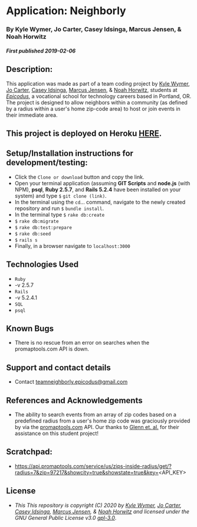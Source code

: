 # Application: **Neighborly**

### By Kyle Wymer, Jo Carter, Casey Idsinga, Marcus Jensen, & Noah Horwitz

##### _First published 2019-02-06_

## Description:
This application was made as part of a team coding project by [Kyle Wymer](https://github.com/wymerkd), [Jo Carter](https://github.com/lioness3), [Casey Idsinga](https://github.com/cidsinga), [Marcus Jensen](https://github.com/marcusjensen15), & [Noah Horwitz](https://github.com/nhhor), students at _[Epicodus](http://www.epicodus.com)_, a vocational school for technology careers based in Portland, OR. The project is designed to allow neighbors within a community (as defined by a radius within a user's home zip-code area) to host or join events in their immediate area.

## This project is deployed on Heroku [HERE](https://team-neighborly.herokuapp.com/).

## Setup/Installation instructions for development/testing:
* Click the `Clone or download` button and copy the link.
* Open your terminal application (assuming **GIT Scripts** and **node.js** (with NPM), **psql**, **Ruby 2.5.7**, and **Rails 5.2.4** have been installed on your system) and type `$` `git clone (link)`.
* In the terminal using the `cd`... command, navigate to the newly created repository and run `$` `bundle install`.
* In the terminal type `$` `rake db:create`
* `$` `rake db:migrate`
* `$` `rake db:test:prepare`
* `$` `rake db:seed`
* `$` `rails s`
* Finally, in a browser navigate to `localhost:3000`

## Technologies Used
 * `Ruby`
  * -v 2.5.7
 * `Rails`
  * -v 5.2.4.1
 * `SQL`
  * `psql`

## Known Bugs
* There is no rescue from an error on searches when the promaptools.com API is down.

## Support and contact details
* Contact [teamneighborly.epicodus@gmail.com](mailto:teamneighborly.epicodus@gmail.com)

## References and Acknowledgements
* The ability to search events from an array of zip codes based on a predefined radius from a user's home zip code was graciously provided by  via the [promaptools.com](http://www.promaptools.com) API. Our thanks to [Glenn et. al.](http://www.promaptools.com) for their assistance on this student project!

## Scratchpad:
* https://api.promaptools.com/service/us/zips-inside-radius/get/?radius=7&zip=97217&showcity=true&showstate=true&key=<API_KEY>

## License
* _This This repository is copyright (C) 2020 by [Kyle Wymer](https://github.com/wymerkd), [Jo Carter](https://github.com/lioness3), [Casey Idsinga](https://github.com/cidsinga), [Marcus Jensen](https://github.com/marcusjensen15), & [Noah Horwitz](https://github.com/nhhor) and licensed under the GNU General Public License v3.0 [gpl-3.0](https://www.gnu.org/licenses/gpl-3.0.en.html)_.
